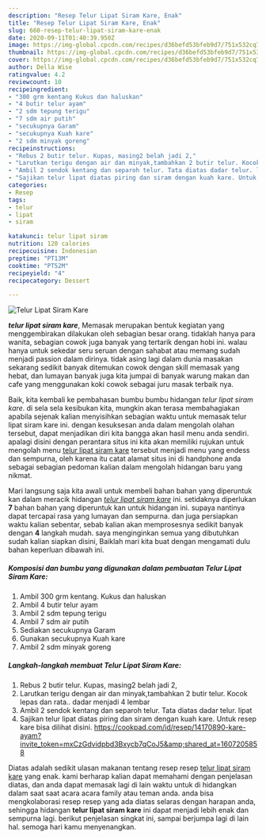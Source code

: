 ```yaml
---
description: "Resep Telur Lipat Siram Kare, Enak"
title: "Resep Telur Lipat Siram Kare, Enak"
slug: 660-resep-telur-lipat-siram-kare-enak
date: 2020-09-11T01:40:39.950Z
image: https://img-global.cpcdn.com/recipes/d36befd53bfeb9d7/751x532cq70/telur-lipat-siram-kare-foto-resep-utama.jpg
thumbnail: https://img-global.cpcdn.com/recipes/d36befd53bfeb9d7/751x532cq70/telur-lipat-siram-kare-foto-resep-utama.jpg
cover: https://img-global.cpcdn.com/recipes/d36befd53bfeb9d7/751x532cq70/telur-lipat-siram-kare-foto-resep-utama.jpg
author: Della Wise
ratingvalue: 4.2
reviewcount: 10
recipeingredient:
- "300 grm kentang Kukus dan haluskan"
- "4 butir telur ayam"
- "2 sdm tepung terigu"
- "7 sdm air putih"
- "secukupnya Garam"
- "secukupnya Kuah kare"
- "2 sdm minyak goreng"
recipeinstructions:
- "Rebus 2 butir telur. Kupas, masing2 belah jadi 2,"
- "Larutkan terigu dengan air dan minyak,tambahkan 2 butir telur. Kocok lepas dan rata.. dadar menjadi 4 lembar"
- "Ambil 2 sendok kentang dan separoh telur. Tata diatas dadar telur. lipat"
- "Sajikan telur lipat diatas piring dan siram dengan kuah kare. Untuk resep kare bisa dilihat disini. https://cookpad.com/id/resep/14170890-kare-ayam?invite_token=mxCzGdvidpbd3Bxycb7qCoJ5&amp;shared_at=1607205858"
categories:
- Resep
tags:
- telur
- lipat
- siram

katakunci: telur lipat siram 
nutrition: 120 calories
recipecuisine: Indonesian
preptime: "PT13M"
cooktime: "PT52M"
recipeyield: "4"
recipecategory: Dessert

---
```



![Telur Lipat Siram Kare](https://img-global.cpcdn.com/recipes/d36befd53bfeb9d7/751x532cq70/telur-lipat-siram-kare-foto-resep-utama.jpg)

<b><i>telur lipat siram kare</i></b>, Memasak merupakan bentuk kegiatan yang menggembirakan dilakukan oleh sebagian besar orang. tidaklah hanya para wanita, sebagian cowok juga banyak yang tertarik dengan hobi ini. walau hanya untuk sekedar seru seruan dengan sahabat atau memang sudah menjadi passion dalam dirinya. tidak asing lagi dalam dunia masakan sekarang sedikit banyak ditemukan cowok dengan skill memasak yang hebat, dan lumayan banyak juga kita jumpai di banyak warung makan dan cafe yang menggunakan koki cowok sebagai juru masak terbaik nya.

Baik, kita kembali ke pembahasan bumbu bumbu hidangan <i>telur lipat siram kare</i>. di sela sela kesibukan kita, mungkin akan terasa membahagiakan apabila sejenak kalian menyisihkan sebagian waktu untuk memasak telur lipat siram kare ini. dengan kesuksesan anda dalam mengolah olahan tersebut, dapat menjadikan diri kita bangga akan hasil menu anda sendiri. apalagi disini dengan perantara situs ini kita akan memiliki rujukan untuk mengolah menu <u>telur lipat siram kare</u> tersebut menjadi menu yang endess dan sempurna, oleh karena itu catat alamat situs ini di handphone anda sebagai sebagian pedoman kalian dalam mengolah hidangan baru yang nikmat.




Mari langsung saja kita awali untuk membeli bahan bahan yang diperuntuk kan dalam meracik hidangan <u><i>telur lipat siram kare</i></u> ini. setidaknya diperlukan <b>7</b> bahan bahan yang diperuntuk kan untuk hidangan ini. supaya nantinya dapat tercapai rasa yang lumayan dan sempurna. dan juga persiapkan waktu kalian sebentar, sebab kalian akan memprosesnya sedikit banyak dengan <b>4</b> langkah mudah. saya menginginkan semua yang dibutuhkan sudah kalian siapkan disini, Baiklah mari kita buat dengan mengamati dulu bahan keperluan dibawah ini.

<!--inarticleads1-->

##### Komposisi dan bumbu yang digunakan dalam pembuatan Telur Lipat Siram Kare:

1. Ambil 300 grm kentang. Kukus dan haluskan
1. Ambil 4 butir telur ayam
1. Ambil 2 sdm tepung terigu
1. Ambil 7 sdm air putih
1. Sediakan secukupnya Garam
1. Gunakan secukupnya Kuah kare
1. Ambil 2 sdm minyak goreng




<!--inarticleads2-->

##### Langkah-langkah membuat Telur Lipat Siram Kare:

1. Rebus 2 butir telur. Kupas, masing2 belah jadi 2,
1. Larutkan terigu dengan air dan minyak,tambahkan 2 butir telur. Kocok lepas dan rata.. dadar menjadi 4 lembar
1. Ambil 2 sendok kentang dan separoh telur. Tata diatas dadar telur. lipat
1. Sajikan telur lipat diatas piring dan siram dengan kuah kare. Untuk resep kare bisa dilihat disini. https://cookpad.com/id/resep/14170890-kare-ayam?invite_token=mxCzGdvidpbd3Bxycb7qCoJ5&amp;shared_at=1607205858




Diatas adalah sedikit ulasan makanan tentang resep resep <u>telur lipat siram kare</u> yang enak. kami berharap kalian dapat memahami dengan penjelasan diatas, dan anda dapat memasak lagi di lain waktu untuk di hidangkan dalam saat saat acara acara family atau teman anda. anda bisa mengkolaborasi resep resep yang ada diatas selaras dengan harapan anda, sehingga hidangan <b>telur lipat siram kare</b> ini dapat menjadi lebih enak dan sempurna lagi. berikut penjelasan singkat ini, sampai berjumpa lagi di lain hal. semoga hari kamu menyenangkan.
